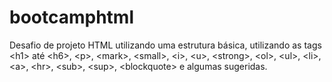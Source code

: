 # bootcamphtml
Desafio de projeto HTML utilizando uma estrutura básica, utilizando as tags &lt;h1> até &lt;h6>, &lt;p>, &lt;mark>, &lt;small>, &lt;i>, &lt;u>, &lt;strong>, &lt;ol>, &lt;ul>, &lt;li>, &lt;a>, &lt;hr>, &lt;sub>, &lt;sup>, &lt;blockquote> e algumas sugeridas.
